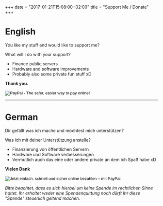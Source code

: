 +++
date = "2017-01-21T15:08:00+02:00"
title = "Support Me / Donate"
+++

# English

You like my stuff and would like to support me?

What will I do with your support?

- Finance public servers
- Hardware and software improvements
- Probably also some private fun stuff xD

**Thank you.**

<!-- paypal-en -->
<form action="https://www.paypal.com/cgi-bin/webscr" method="post" target="_top">
<input type="hidden" name="cmd" value="_s-xclick">
<input type="hidden" name="hosted_button_id" value="ACGRGPUFRKDQA">
<input type="image" src="https://www.paypalobjects.com/en_US/i/btn/btn_donateCC_LG.gif" border="0" name="submit" alt="PayPal - The safer, easier way to pay online!">
<img alt="" border="0" src="https://www.paypalobjects.com/de_DE/i/scr/pixel.gif" width="1" height="1">
</form>
<!-- ./paypal-en -->

---

# German

Dir gefällt was ich mache und möchtest mich unterstützen?

Was ich mit deiner Unterstützung anstelle?

- Finanzierung von öffentlichen Servern
- Hardware und Software verbesserungen
- Vermutlich auch das eine oder andere private an dem ich Spaß habe xD

**Vielen Dank**

<!-- paypal-de -->
<form action="https://www.paypal.com/cgi-bin/webscr" method="post" target="_top">
<input type="hidden" name="cmd" value="_s-xclick">
<input type="hidden" name="hosted_button_id" value="2HQ4HW37ZZL7N">
<input type="image" src="https://www.paypalobjects.com/de_DE/DE/i/btn/btn_donateCC_LG.gif" border="0" name="submit" alt="Jetzt einfach, schnell und sicher online bezahlen – mit PayPal.">
<img alt="" border="0" src="https://www.paypalobjects.com/de_DE/i/scr/pixel.gif" width="1" height="1">
</form>
<!-- ./paypal-de -->

*Bitte beachtet, dass es sich hierbei um keine Spende im rechtlichen Sinne haltet.
Ihr erhaltet weder eine Spendenquittung noch dürft Ihr diese "Spende" steuerlich geltend machen.*
